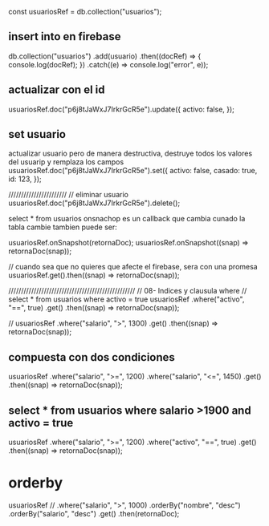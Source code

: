const usuariosRef = db.collection("usuarios");

## insert into en firebase

db.collection("usuarios")
.add(usuario)
.then((docRef) => {
console.log(docRef);
})
.catch((e) => console.log("error", e));

## actualizar con el id

usuariosRef.doc("p6j8tJaWxJ7IrkrGcR5e").update({
activo: false,
});

## set usuario

actualizar usuario pero de manera destructiva, destruye todos los valores del usuarip
y remplaza los campos
usuariosRef.doc("p6j8tJaWxJ7IrkrGcR5e").set({
activo: false,
casado: true,
id: 123,
});

///////////////////////
// eliminar usuario
usuariosRef.doc("p6j8tJaWxJ7IrkrGcR5e").delete();

select \* from usuarios onsnachop es un callback que cambia cunado la tabla cambie
tambien puede ser:

usuariosRef.onSnapshot(retornaDoc);
usuariosRef.onSnapshot((snap) => retornaDoc(snap));

// cuando sea que no quieres que afecte el firebase, sera con una promesa
usuariosRef.get().then((snap) => retornaDoc(snap));

//////////////////////////////////////////////////
// 08- Indices y clausula where
// select \* from usuarios where activo = true
usuariosRef
.where("activo", "==", true)
.get()
.then((snap) => retornaDoc(snap));

// usuariosRef
.where("salario", ">", 1300)
.get()
.then((snap) => retornaDoc(snap));

## compuesta con dos condiciones

usuariosRef
.where("salario", ">=", 1200)
.where("salario", "<=", 1450)
.get()
.then((snap) => retornaDoc(snap));

## select \* from usuarios where salario >1900 and activo = true

usuariosRef
.where("salario", ">=", 1200)
.where("activo", "==", true)
.get()
.then((snap) => retornaDoc(snap));

# orderby

usuariosRef
// .where("salario", ">", 1000)
.orderBy("nombre", "desc")
.orderBy("salario", "desc")
.get()
.then(retornaDoc);
